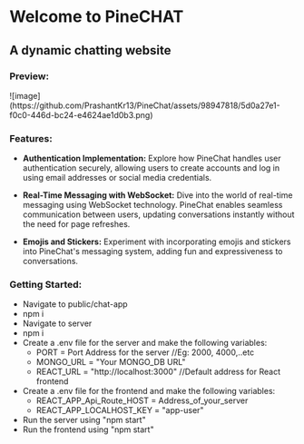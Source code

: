 <h1>Welcome to PineCHAT</h1>
<h2>A dynamic chatting website</h2>

<h3>Preview:</h3>
![image](https://github.com/PrashantKr13/PineChat/assets/98947818/5d0a27e1-f0c0-446d-bc24-e4624ae1d0b3.png)



<h3>Features:</h3>

* **Authentication Implementation:** Explore how PineChat handles user authentication securely, allowing users to create accounts and log in using email addresses or social media credentials.

* **Real-Time Messaging with WebSocket:** Dive into the world of real-time messaging using WebSocket technology. PineChat enables seamless communication between users, updating conversations instantly without the need for page refreshes.

* **Emojis and Stickers:** Experiment with incorporating emojis and stickers into PineChat's messaging system, adding fun and expressiveness to conversations.

<h3>Getting Started:</h3>

* Navigate to public/chat-app
* npm i
* Navigate to server
* npm i
* Create a .env file for the server and make the following variables:
  - PORT = Port Address for the server //Eg: 2000, 4000,..etc
  - MONGO_URL = "Your MONGO_DB URL"
  - REACT_URL = "http://localhost:3000" //Default address for React frontend
* Create a .env file for the frontend and make the following variables:
  - REACT_APP_Api_Route_HOST = Address_of_your_server
  - REACT_APP_LOCALHOST_KEY = "app-user"
* Run the server using "npm start"
* Run the frontend using "npm start"

